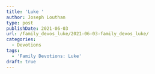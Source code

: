 ```yaml
---
title: 'Luke '
author: Joseph Louthan
type: post
publishDate: 2021-06-03
url: /family_devos_luke/2021-06-03-family_devos_luke/
categories:
  - Devotions
tags:
  - 'Family Devotions: Luke'
draft: true
---
```

